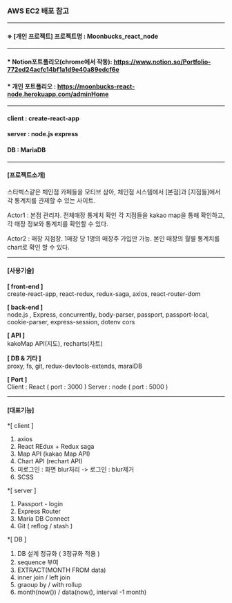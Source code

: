 

### AWS EC2 배포 참고
* * *
#### ※ [개인 프로젝트] 프로젝트명 : Moonbucks_react_node
* * *
#### * Notion포트폴리오(chrome에서 작동): <https://www.notion.so/Portfolio-772ed24acfc14bf1a1d9e40a89edcf6e>
#### * 개인 포트폴리오 : <https://moonbucks-react-node.herokuapp.com/adminHome>
   


* * *
#### client : create-react-app
#### server : node.js express
#### DB : MariaDB 
    

* * *
#### [프로젝트소개]      
스타벅스같은 체인점 카페들을 모티브 삼아, 체인점 시스템에서 [본점]과 [지점들]에서 각 통계치를 관제할 수 있는 사이트.

Actor1 : 본점 관리자. 
         전체매장 통계치 확인
         각 지점들을 kakao map을 통해 확인하고, 각 매장 정보와 통계치를 확인할 수 있다. 

Actor2 : 매장 지점장.
         1매장 당 1명의 매장주 가입만 가능.
         본인 매장의 월별 통계치를 chart로 확인 할 수 있다. 
        
        
         
* * *
#### [사용기술]
**[  front-end ]**    
 create-react-app,  react-redux, redux-saga, axios,  react-router-dom

**[ back-end ]**    
 node.js , Express, concurrently, body-parser,
 passport, passport-local, cookie-parser, express-session, dotenv
 cors

**[ API ]**     
kakoMap API(지도), recharts(차트)

**[ DB  &  기타 ]**     
proxy, fs, git, redux-devtools-extends, maraiDB

**[ Port ]**     
Client : React ( port : 3000 )
Server : node ( port : 5000 )



* * *
#### [대표기능]
*[ client ]
1. axios
2. React REdux + Redux saga
3. Map API (kakao Map API)
4. Chart API (rechart API)
5. 미로그인 : 화면 blur처리 -> 로그인 : blur제거
6. SCSS
    
*[ server ]
1. Passport - login
2. Express Router
3. Maria DB Connect
4. Git ( reflog / stash )
   
*[ DB ]
1. DB 설계 정규화 ( 3정규화 적용 )
2. sequence 부여
3. EXTRACT(MONTH FROM data)
4. inner join / left join
5. graoup by / with rollup
6. month(now()) / data(now(), interval -1 month)





